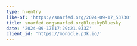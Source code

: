 ```yaml
---
type: h-entry
like-of: 'https://snarfed.org/2024-09-17_53730'
title: snarfed.orgsnarfed.orgBlueskyBluesky
date: '2024-09-17T17:29:21.033Z'
client_id: 'https://monocle.p3k.io/'
---
```


